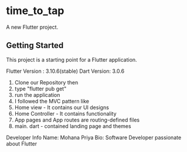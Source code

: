 # time_to_tap

A new Flutter project.

## Getting Started

This project is a starting point for a Flutter application.

Flutter Version : 3.10.6(stable)
Dart Version: 3.0.6

1. Clone our Repository then
2. type "flutter pub get"
3. run the application
4. I followed the MVC pattern like
5. Home view - It contains our UI designs
6. Home Controller - It contains functionality
7. App pages and App routes are routing-defined files
8. main. dart - contained landing page and themes

Developer Info
Name: Mohana Priya
Bio: Software Developer passionate about Flutter
